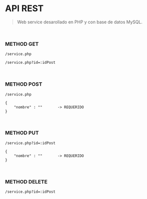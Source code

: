 # **API REST** 

> Web service desarollado en PHP y con base de datos MySQL.

<br>

### METHOD GET

    /service.php

    /service.php?id=:idPost

<br>

### METHOD POST

    /service.php

    {
        "nombre" : ""       -> REQUERIDO
    }

<br>

### METHOD PUT

    /service.php?id=:idPost

    {
        "nombre" : ""       -> REQUERIDO
    }

<br>

### METHOD DELETE

    /service.php?id=:idPost